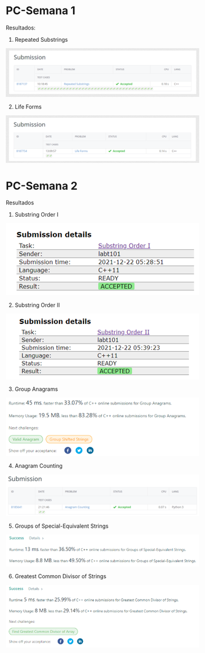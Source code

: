# PC-Semana 1
Resultados:
1. Repeated Substrings

![alt text](https://github.com/labt1/PC-problems/blob/main//Semana%201/RepeatedSubstrings.png)

2. Life Forms

![alt text](https://github.com/labt1/PC-problems/blob/main//Semana%201/LifeForms.png)

# PC-Semana 2
Resultados
1. Substring Order I

![alt text](https://github.com/labt1/PC-problems/blob/main//Semana%202/SubstringOrderI.png)

2. Substring Order II

![alt text](https://github.com/labt1/PC-problems/blob/main//Semana%202/SubstringOrderII.png)

3. Group Anagrams

![alt text](https://github.com/labt1/PC-problems/blob/main//Semana%202/GroupAnagrams.PNG?raw=true)

4. Anagram Counting

![alt text](https://github.com/labt1/PC-problems/blob/main//Semana%202/AnagramCounting.png?raw=true)

5. Groups of Special-Equivalent Strings

![alt text](https://github.com/labt1/PC-problems/blob/main//Semana%202/GroupsofSpecialEquivalentStrings.PNG?raw=true)

6. Greatest Common Divisor of Strings

![alt text](https://github.com/labt1/PC-problems/blob/main//Semana%202/GreatestCommonDivisorofStrings.PNG?raw=true)


